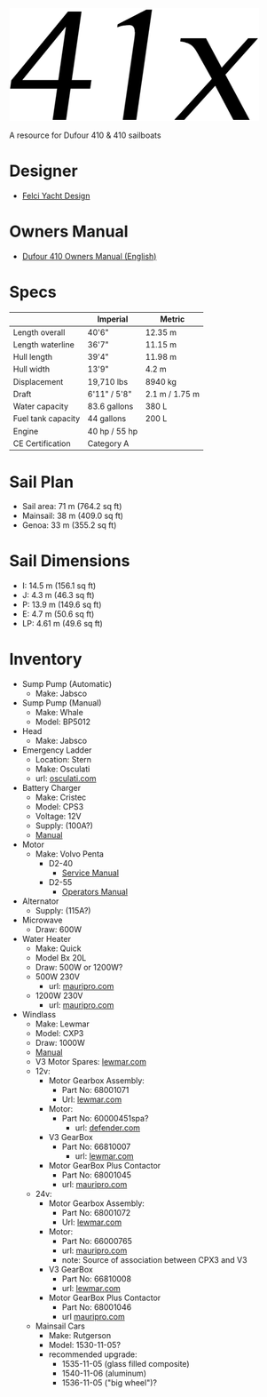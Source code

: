 <img src="./41x.png" alt="41x" class="logo"/>

A resource for Dufour 410 & 410 sailboats

# Designer
* [Felci Yacht Design](https://www.felciyachtdesign.com/yachts/cruiser/dufour-410-grand-large/)

# Owners Manual
* [Dufour 410 Owners Manual (English)](./Dufour410owners.pdf)

# Specs
<table>
	<thead>
		<tr>
			<th></th>
			<th>Imperial</th>
			<th>Metric</th>
		</tr>
	</thead>
	<tbody>
		<tr>
			<td>Length overall</td>
			<td>40'6"</td>
			<td>12.35 m</td>
		</tr>
		<tr>
			<td>Length waterline</td>
			<td>36'7"</td>
			<td>11.15 m</td>
		</tr>
		<tr>
			<td>Hull length</td>
			<td>39'4"</td>
			<td>11.98 m</td>
		</tr>
		<tr>
			<td>Hull width</td>
			<td>13'9"</td>
			<td>4.2 m</td>
		</tr>
		<tr>
			<td>Displacement</td>
			<td>19,710 lbs</td>
			<td>8940 kg</td>
		</tr>
		<tr>
			<td>Draft</td>
			<td>6'11" / 5'8"</td>
			<td>2.1 m / 1.75 m</td>
		</tr>
		<tr>
			<td>Water capacity</td>
			<td>83.6 gallons</td>
			<td>380 L</td>
		</tr>
		<tr>
			<td>Fuel tank capacity</td>
			<td>44 gallons</td>
			<td>200 L</td>
		</tr>
		<tr>
			<td>Engine</td>
			<td>40 hp / 55 hp</td>
			<td></td>
		</tr>
		<tr>
			<td>CE Certification</td>
			<td>Category A</td>
			<td></td>
  </tbody>
</table>

# Sail Plan

* Sail area:    71 m (764.2 sq ft)
* Mainsail:     38 m (409.0 sq ft)
* Genoa:     33 m (355.2 sq ft)

# Sail Dimensions
* I:    14.5 m (156.1 sq ft)
* J:    4.3 m (46.3 sq ft)
* P:    13.9 m (149.6 sq ft)
* E:    4.7 m (50.6 sq ft)
* LP:    4.61 m (49.6 sq ft)

# Inventory

* Sump Pump (Automatic)
	* Make: Jabsco
* Sump Pump (Manual)
	* Make: Whale
	* Model: BP5012
* Head
	* Make: Jabsco
* Emergency Ladder
	* Location: Stern
	* Make: Osculati
	* url: [osculati.com](https://www.osculati.com/en/11629-m-022632/recess-fit-3-step-emergency-ladder)
* Battery Charger
	* Make: Cristec
	* Model: CPS3
	* Voltage: 12V
	* Supply: (100A?)
	* [Manual](./cps3_12v16a.pdf)
* Motor
	* Make: Volvo Penta
		* D2-40
			* [Service Manual](VolvoD240Service.pdf)
		* D2-55
			* [Operators Manual](VolvoD255Operator.pdf)
* Alternator
	* Supply: (115A?)
* Microwave
	* Draw: 600W
* Water Heater
	* Make: Quick
	* Model Bx 20L
	* Draw: 500W or 1200W?
	* 500W 230V
		* url: [mauripro.com](https://www.mauripro.com/products/qckflbx2005s000a00?variant=49349046927666&country=US&currency=USD&utm_medium=product_sync&utm_source=google&utm_content=sag_organic&utm_campaign=sag_organic&gad_source=1&gclid=Cj0KCQiA4L67BhDUARIsADWrl7HjONvv6kXtZN_ldoqkBqeho7CaCVNbziFh14fRMUB5cTC5-2cSi8gaArmfEALw_wcB)
	* 1200W 230V
		* url: [mauripro.com](https://www.mauripro.com/products/qckflb32012s000a00?variant=49349027823922&country=US&currency=USD&utm_medium=product_sync&utm_source=google&utm_content=sag_organic&utm_campaign=sag_organic&srsltid=AfmBOopTWxYtQHrVujKiYg0Nm9mG-8yqECRO8m0hIkPoXAHTyKEnIHyK7oE&gQT=1)
* Windlass
	* Make: Lewmar
	* Model: CXP3
	* Draw: 1000W
	* [Manual](./CPX3.pdf)
	* V3 Motor Spares: [lewmar.com](https://www.lewmar.com/content/v2v3-windlass-spares)
	* 12v:
		* Motor Gearbox Assembly:
			* Part No: 68001071
			* Url: [lewmar.com](https://www.lewmar.com/content/cpx-windlass-motor-gearbox?v=25721)
		* Motor:
		  * Part No: 60000451spa?
			* url: [defender.com](https://defender.com/en_us/lewmar-12v-1000w-motor-spare-60000451spa?utm_id=150171837047&utm_campaign=19735474073&utm_source=google&utm_medium=paid&utm_content=649561344444&gad_source=1&gclid=Cj0KCQiA4L67BhDUARIsADWrl7G-Jz7c5HVrop3_NzO3MGj9sJ3c_NgSgEKue1c1sL63spEmK9ocA7waArm5EALw_wcB )
		* V3 GearBox
		  * Part No: 66810007
			* url: [lewmar.com](https://www.lewmar.com/content/v1v2v3-windlass-motor-gearbox-non-fastfit?v=26383)
		* Motor GearBox Plus Contactor
			* Part No: 68001045
			* url: [mauripro.com](https://www.mauripro.com/products/lewspr68001045)
	* 24v:
		* Motor Gearbox Assembly:
			* Part No: 68001072
			* Url: [lewmar.com](https://www.lewmar.com/content/cpx-windlass-motor-gearbox?v=25722)
		* Motor:
			* Part No: 66000765
			* url: [mauripro.com](https://www.mauripro.com/products/lewspr66000765)
			* note: Source of association between CPX3 and V3
		* V3 GearBox
			* Part No: 66810008
			* url: [lewmar.com](https://www.lewmar.com/content/v1v2v3-windlass-motor-gearbox-non-fastfit?v=26384)
		* Motor GearBox Plus Contactor
			* Part No: 68001046
			* url [mauripro.com](https://www.mauripro.com/products/lewspr68001046)
	* Mainsail Cars
		* Make: Rutgerson
		* Model: 1530-11-05?
		* recommended upgrade:
			* 1535-11-05 (glass filled composite)
			* 1540-11-06 (aluminum)
			* 1536-11-05 ("big wheel")?